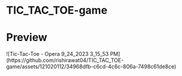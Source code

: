 # TIC_TAC_TOE-game
<h1>Preview</h1>
![Tic-Tac-Toe - Opera 9_24_2023 3_15_53 PM](https://github.com/rishirawat04/TIC_TAC_TOE-game/assets/121020112/34968dfb-c6cd-4c6c-806a-7498c61de8ce)
